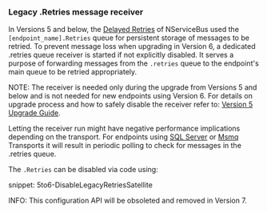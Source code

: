 ### Legacy .Retries message receiver

In Versions 5 and below, the [Delayed Retries](/nservicebus/recoverability/#delayed-retries) of NServiceBus used the `[endpoint_name].Retries` queue for persistent storage of messages to be retried. To prevent message loss when upgrading in Version 6, a dedicated .retries queue receiver is started if not explicitly disabled. It serves a purpose of forwarding messages from the `.retries` queue to the endpoint's main queue to be retried appropriately.

NOTE: The receiver is needed only during the upgrade from Versions 5 and below and is not needed for new endpoints using Version 6. For details on upgrade process and how to safely disable the receiver refer to: [Version 5 Upgrade Guide](/nservicebus/upgrades/5to6/recoverability.md#legacy-retries-queue).

Letting the receiver run might have negative performance implications depending on the transport. For endpoints using [SQL Server](/nservicebus/sqlserver/) or [Msmq](/nservicebus/msmq/) Transports it will result in periodic polling to check for messages in the .retries queue.

The `.Retries` can be disabled via code using:

snippet: 5to6-DisableLegacyRetriesSatellite

INFO: This configuration API will be obsoleted and removed in Version 7.